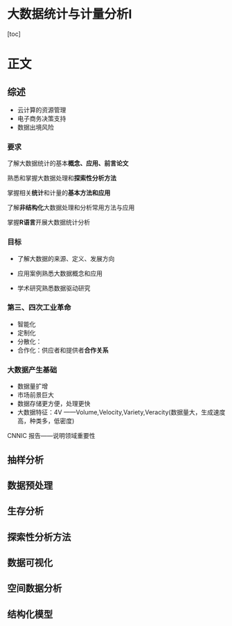 # 大数据统计与计量分析I

[toc]

# 正文

## 综述

* 云计算的资源管理
* 电子商务决策支持
* 数据出境风险

### 要求

了解大数据统计的基本**概念、应用、前言论文**

熟悉和掌握大数据处理和**探索性分析方法**

掌握相关**统计**和计量的**基本方法和应用**

了解**非结构化**大数据处理和分析常用方法与应用

掌握**R语言**开展大数据统计分析

### 目标

* 了解大数据的来源、定义、发展方向

* 应用案例熟悉大数据概念和应用

* 学术研究熟悉数据驱动研究

### 第三、四次工业革命

* 智能化
* 定制化
* 分散化：
* 合作化：供应者和提供者**合作关系**

### 大数据产生基础

* 数据量扩增
* 市场前景巨大
* 数据存储更方便，处理更快
* 大数据特征：4V ——Volume,Velocity,Variety,Veracity(数据量大，生成速度高，种类多，低密度)

CNNIC 报告——说明领域重要性

















## 抽样分析

## 数据预处理

## 生存分析

## 探索性分析方法

## 数据可视化

## 空间数据分析

## 结构化模型

